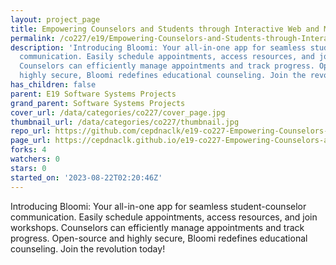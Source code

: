 ```yaml
---
layout: project_page
title: Empowering Counselors and Students through Interactive Web and Mobile App
permalink: /co227/e19/Empowering-Counselors-and-Students-through-Interactive-Web-and-Mobile-App/
description: 'Introducing Bloomi: Your all-in-one app for seamless student-counselor
  communication. Easily schedule appointments, access resources, and join workshops.
  Counselors can efficiently manage appointments and track progress. Open-source and
  highly secure, Bloomi redefines educational counseling. Join the revolution today!'
has_children: false
parent: E19 Software Systems Projects
grand_parent: Software Systems Projects
cover_url: /data/categories/co227/cover_page.jpg
thumbnail_url: /data/categories/co227/thumbnail.jpg
repo_url: https://github.com/cepdnaclk/e19-co227-Empowering-Counselors-and-Students-through-Interactive-Web-and-Mobile-App
page_url: https://cepdnaclk.github.io/e19-co227-Empowering-Counselors-and-Students-through-Interactive-Web-and-Mobile-App
forks: 4
watchers: 0
stars: 0
started_on: '2023-08-22T02:20:46Z'
---
```


Introducing Bloomi: Your all-in-one app for seamless student-counselor communication. Easily schedule appointments, access resources, and join workshops. Counselors can efficiently manage appointments and track progress. Open-source and highly secure, Bloomi redefines educational counseling. Join the revolution today!